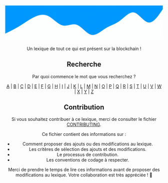 <div align="center">

![CryptoLexique](/assets/CryptoLexique.gif)

Un lexique de tout ce qui est présent sur la blockchain !

</div>



<div align="center">
  <h2>Recherche</h2>
  <p> Par quoi commence le mot que vous recherchez ? </p>
  <div>
    <a href="/src/A/index.md">A</a> | 
    <a href="/src/B/index.md">B</a> | 
    <a href="/src/C/index.md">C</a> | 
    <a href="/src/D/index.md">D</a> | 
    <a href="/src/E/index.md">E</a> | 
    <a href="/src/F/index.md">F</a> | 
    <a href="/src/G/index.md">G</a> | 
    <a href="/src/H/index.md">H</a> | 
    <a href="/src/I/index.md">I</a> | 
    <a href="/src/J/index.md">J</a> | 
    <a href="/src/K/index.md">K</a> | 
    <a href="/src/L/index.md">L</a> | 
    <a href="/src/M/index.md">M</a> | 
    <a href="/src/N/index.md">N</a> | 
    <a href="/src/O/index.md">O</a> | 
    <a href="/src/P/index.md">P</a> | 
    <a href="/src/Q/index.md">Q</a> | 
    <a href="/src/R/index.md">R</a> | 
    <a href="/src/S/index.md">S</a> | 
    <a href="/src/T/index.md">T</a> | 
    <a href="/src/U/index.md">U</a> | 
    <a href="/src/V/index.md">V</a> | 
    <a href="/src/W/index.md">W</a> | 
    <a href="/src/X/index.md">X</a> | 
    <a href="/src/Y/index.md">Y</a> | 
    <a href="/src/Z/index.md">Z</a>
  </div>
</div>

<div align="center">

<div align="center">

## Contribution

Si vous souhaitez contribuer à ce lexique, merci de consulter le fichier [CONTRIBUTING](/.github/CONTRIBUTING.md).

Ce fichier contient des informations sur :

- Comment proposer des ajouts ou des modifications au lexique.
- Les critères de sélection des ajouts et des modifications.
- Le processus de contribution.
- Les conventions de codage à respecter.

Merci de prendre le temps de lire ces informations avant de proposer des modifications au lexique. Votre collaboration est très appréciée ! 🎉

</div>


